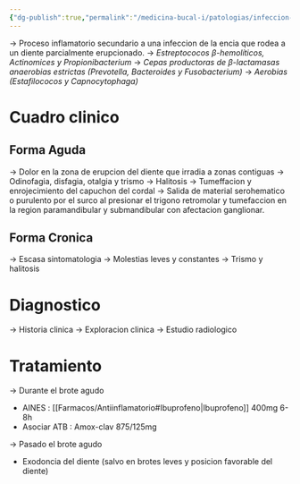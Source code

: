 ```yaml
---
{"dg-publish":true,"permalink":"/medicina-bucal-i/patologias/infeccion-bacterianas/pericoronaritis/"}
---
```


→ Proceso inflamatorio secundario a una infeccion de la encia que rodea a un diente parcialmente erupcionado. 
→ *Estreptococos β-hemolíticos, Actinomices y Propionibacterium*
→ *Cepas productoras de β-lactamasas anaerobias estrictas (Prevotella, Bacteroides y Fusobacterium)*
→ *Aerobias (Estafilococos y Capnocytophaga)*

# Cuadro clinico
## Forma Aguda
→ Dolor en la zona de erupcion del diente que irradia a zonas contiguas
→ Odinofagia, disfagia, otalgia y trismo
→ Halitosis
→ Tumeffacion y enrojecimiento del capuchon del cordal
→ Salida de material serohematico o purulento por el surco al presionar el trigono retromolar y tumefaccion en la region paramandibular y submandibular con afectacion ganglionar.

## Forma Cronica 
→ Escasa sintomatologia
→ Molestias leves y constantes
→ Trismo y halitosis 

# Diagnostico
→ Historia clinica
→ Exploracion clinica
→ Estudio radiologico

# Tratamiento
→ Durante el brote agudo
- AINES : [[Farmacos/Antiinflamatorio#Ibuprofeno\|Ibuprofeno]] 400mg 6-8h
- Asociar ATB : Amox-clav 875/125mg

→ Pasado el brote agudo
- Exodoncia del diente (salvo en brotes leves y posicion favorable del diente)


